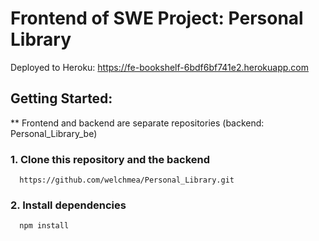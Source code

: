 # Frontend of SWE Project: Personal Library

Deployed to Heroku: https://fe-bookshelf-6bdf6bf741e2.herokuapp.com

## Getting Started: 

** Frontend and backend are separate repositories (backend: Personal_Library_be)

### 1. Clone this repository and the backend

      https://github.com/welchmea/Personal_Library.git
      
### 2. Install dependencies

      npm install    
